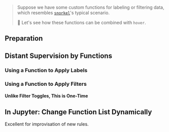 > Suppose we have some custom functions for labeling or filtering data, which resembles [`snorkel`](https://github.com/snorkel-team/snorkel)'s typical scenario.
>
> :speedboat: Let's see how these functions can be combined with `hover`.


## **Preparation**

## **Distant Supervision by Functions**

### **Using a Function to Apply Labels**

### **Using a Function to Apply Filters**

#### **Unlike Filter Toggles, This is One-Time**

## **In Jupyter: Change Function List Dynamically**

Excellent for improvisation of new rules.
